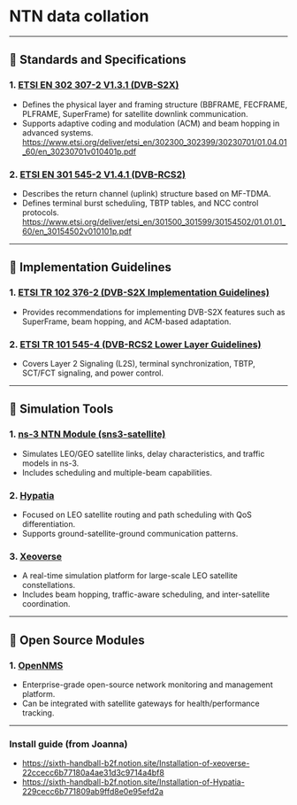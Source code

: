 # NTN data collation

---

## 📘 Standards and Specifications

### 1. [ETSI EN 302 307-2 V1.3.1 (DVB-S2X)](https://www.etsi.org/deliver/etsi_en/302300_302399/30230702/01.03.01_20/en_30230702v010301a.pdf)
- Defines the physical layer and framing structure (BBFRAME, FECFRAME, PLFRAME, SuperFrame) for satellite downlink communication.
- Supports adaptive coding and modulation (ACM) and beam hopping in advanced systems.
https://www.etsi.org/deliver/etsi_en/302300_302399/30230701/01.04.01_60/en_30230701v010401p.pdf
### 2. [ETSI EN 301 545-2 V1.4.1 (DVB-RCS2)](https://www.etsi.org/deliver/etsi_en/301500_301599/30154502/01.04.01_60/en_30154502v010401p.pdf)
- Describes the return channel (uplink) structure based on MF-TDMA.
- Defines terminal burst scheduling, TBTP tables, and NCC control protocols.
https://www.etsi.org/deliver/etsi_en/301500_301599/30154502/01.01.01_60/en_30154502v010101p.pdf
---

## 📄 Implementation Guidelines

### 1. [ETSI TR 102 376-2 (DVB-S2X Implementation Guidelines)](https://dvb.org/wp-content/uploads/2020/02/A171-2_DVB-S2X_Implementation-Guidelines_Draft-TR-102-376-2_v121_Apr-2020.pdf)
- Provides recommendations for implementing DVB-S2X features such as SuperFrame, beam hopping, and ACM-based adaptation.

### 2. [ETSI TR 101 545-4 (DVB-RCS2 Lower Layer Guidelines)](https://www.etsi.org/deliver/etsi_tr/101500_101599/10154504/01.01.01_60/tr_10154504v010101p.pdf)
- Covers Layer 2 Signaling (L2S), terminal synchronization, TBTP, SCT/FCT signaling, and power control.

---

## 🧪 Simulation Tools

### 1. [ns-3 NTN Module (sns3-satellite)](https://github.com/sns3/sns3-satellite)
- Simulates LEO/GEO satellite links, delay characteristics, and traffic models in ns-3.
- Includes scheduling and multiple-beam capabilities.

### 2. [Hypatia](https://github.com/snkas/hypatia)
- Focused on LEO satellite routing and path scheduling with QoS differentiation.
- Supports ground-satellite-ground communication patterns.

### 3. [Xeoverse](https://arxiv.org/abs/2406.11366)
- A real-time simulation platform for large-scale LEO satellite constellations.
- Includes beam hopping, traffic-aware scheduling, and inter-satellite coordination.

---

## 🧩 Open Source Modules

### 1. [OpenNMS](https://www.opennms.org/)
- Enterprise-grade open-source network monitoring and management platform.
- Can be integrated with satellite gateways for health/performance tracking.

---

### Install guide (from Joanna)
- https://sixth-handball-b2f.notion.site/Installation-of-xeoverse-22ccecc6b77180a4ae31d3c9714a4bf8
- https://sixth-handball-b2f.notion.site/Installation-of-Hypatia-229cecc6b771809ab9ffd8e0e95efd2a
